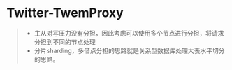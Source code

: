 # Twitter-TwemProxy

>- 主从对写压力没有分担，因此考虑可以使用多个节点进行分担，将请求分担到不同的节点处理
>- 分片sharding，多借点分担的思路就是关系型数据库处理大表水平切分的思路。


